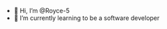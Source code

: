 - 👋 Hi, I’m @Royce-5
- 🌱 I’m currently learning to be a software developer

<!---
Royce-5/Royce-5 is a ✨ special ✨ repository because its `README.md` (this file) appears on your GitHub profile.
You can click the Preview link to take a look at your changes.
--->

